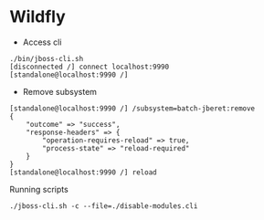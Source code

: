 # Wildfly

* Access cli 
```
./bin/jboss-cli.sh
[disconnected /] connect localhost:9990
[standalone@localhost:9990 /]
```

* Remove subsystem

```
[standalone@localhost:9990 /] /subsystem=batch-jberet:remove
{
    "outcome" => "success",
    "response-headers" => {
        "operation-requires-reload" => true,
        "process-state" => "reload-required"
    }
}
[standalone@localhost:9990 /] reload
```

Running scripts

```
./jboss-cli.sh -c --file=./disable-modules.cli
```
